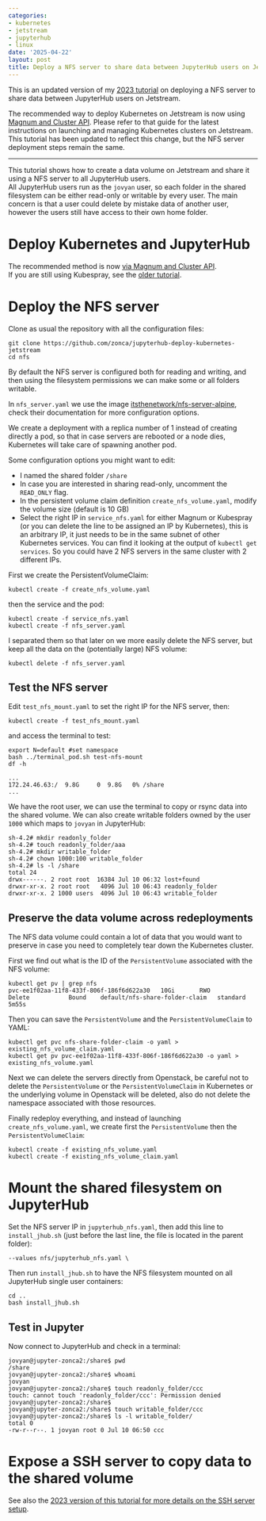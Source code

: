 ```yaml
---
categories:
- kubernetes
- jetstream
- jupyterhub
- linux
date: '2025-04-22'
layout: post
title: Deploy a NFS server to share data between JupyterHub users on Jetstream (2025 Update)
---
```


This is an updated version of my [2023 tutorial](https://www.zonca.dev/posts/2023-02-06-nfs-server-kubernetes-jetstream) on deploying a NFS server to share data between JupyterHub users on Jetstream.

The recommended way to deploy Kubernetes on Jetstream is now using [Magnum and Cluster API](https://www.zonca.dev/posts/2024-12-11-jetstream_kubernetes_magnum.html). Please refer to that guide for the latest instructions on launching and managing Kubernetes clusters on Jetstream. This tutorial has been updated to reflect this change, but the NFS server deployment steps remain the same.

---

This tutorial shows how to create a data volume on Jetstream and share it using a NFS server to all JupyterHub users.  
All JupyterHub users run as the `jovyan` user, so each folder in the shared filesystem can be either read-only or writable by every user. The main concern is that a user could delete by mistake data of another user, however the users still have access to their own home folder.

# Deploy Kubernetes and JupyterHub

The recommended method is now [via Magnum and Cluster API](https://www.zonca.dev/posts/2024-12-11-jetstream_kubernetes_magnum.html).  
If you are still using Kubespray, see the [older tutorial](https://www.zonca.dev/posts/2023-02-06-nfs-server-kubernetes-jetstream).

# Deploy the NFS server

Clone as usual the repository with all the configuration files:

    git clone https://github.com/zonca/jupyterhub-deploy-kubernetes-jetstream
    cd nfs

By default the NFS server is configured both for reading and writing, and then using the filesystem permissions we can make some or all folders writable.

In `nfs_server.yaml` we use the image [itsthenetwork/nfs-server-alpine](https://hub.docker.com/r/itsthenetwork/nfs-server-alpine/), check their documentation for more configuration options.

We create a deployment with a replica number of 1 instead of creating directly a pod, so that in case servers are rebooted or a node dies, Kubernetes will take care of spawning another pod.

Some configuration options you might want to edit:

* I named the shared folder `/share`
* In case you are interested in sharing read-only, uncomment the `READ_ONLY` flag.
* In the persistent volume claim definition `create_nfs_volume.yaml`, modify the volume size (default is 10 GB)
* Select the right IP in `service_nfs.yaml` for either Magnum or Kubespray (or you can delete the line to be assigned an IP by Kubernetes), this is an arbitrary IP, it just needs to be in the same subnet of other Kubernetes services. You can find it looking at the output of `kubectl get services`. So you could have 2 NFS servers in the same cluster with 2 different IPs.

First we create the PersistentVolumeClaim:

    kubectl create -f create_nfs_volume.yaml

then the service and the pod:

    kubectl create -f service_nfs.yaml
    kubectl create -f nfs_server.yaml

I separated them so that later on we more easily delete the NFS server, but keep all the data on the (potentially large) NFS volume:

    kubectl delete -f nfs_server.yaml

## Test the NFS server

Edit `test_nfs_mount.yaml` to set the right IP for the NFS server, then:

    kubectl create -f test_nfs_mount.yaml

and access the terminal to test:

    export N=default #set namespace
    bash ../terminal_pod.sh test-nfs-mount
    df -h

    ...
    172.24.46.63:/  9.8G     0  9.8G   0% /share
    ...

We have the root user, we can use the terminal to copy or rsync data into the shared volume.
We can also create writable folders owned by the user `1000` which maps to `jovyan` in JupyterHub:

```
sh-4.2# mkdir readonly_folder
sh-4.2# touch readonly_folder/aaa
sh-4.2# mkdir writable_folder
sh-4.2# chown 1000:100 writable_folder
sh-4.2# ls -l /share
total 24
drwx------. 2 root root  16384 Jul 10 06:32 lost+found
drwxr-xr-x. 2 root root   4096 Jul 10 06:43 readonly_folder
drwxr-xr-x. 2 1000 users  4096 Jul 10 06:43 writable_folder
```

## Preserve the data volume across redeployments

The NFS data volume could contain a lot of data that you would want to preserve in case you need to completely tear down the Kubernetes cluster.

First we find out what is the ID of the `PersistentVolume` associated with the NFS volume:

```
kubectl get pv | grep nfs
pvc-ee1f02aa-11f8-433f-806f-186f6d622a30   10Gi       RWO            Delete           Bound    default/nfs-share-folder-claim   standard                5m55s
```

Then you can save the `PersistentVolume` and the `PersistentVolumeClaim` to YAML:

```
kubectl get pvc nfs-share-folder-claim -o yaml > existing_nfs_volume_claim.yaml
kubectl get pv pvc-ee1f02aa-11f8-433f-806f-186f6d622a30 -o yaml > existing_nfs_volume.yaml
```

Next we can delete the servers directly from Openstack, be careful not to delete the `PersistentVolume` or the `PersistentVolumeClaim` in Kubernetes or the underlying volume in Openstack will be deleted, also do not delete the namespace associated with those resources.

Finally redeploy everything, and instead of launching `create_nfs_volume.yaml`, we create first the `PersistentVolume` then the `PersistentVolumeClaim`:

```
kubectl create -f existing_nfs_volume.yaml
kubectl create -f existing_nfs_volume_claim.yaml
```

# Mount the shared filesystem on JupyterHub

Set the NFS server IP in `jupyterhub_nfs.yaml`, then add this line to `install_jhub.sh` (just before the last line, the file is located in the parent folder):

    --values nfs/jupyterhub_nfs.yaml \

Then run `install_jhub.sh` to have the NFS filesystem mounted on all JupyterHub single user containers:

    cd ..
    bash install_jhub.sh

## Test in Jupyter

Now connect to JupyterHub and check in a terminal:

```
jovyan@jupyter-zonca2:/share$ pwd
/share
jovyan@jupyter-zonca2:/share$ whoami
jovyan
jovyan@jupyter-zonca2:/share$ touch readonly_folder/ccc
touch: cannot touch 'readonly_folder/ccc': Permission denied
jovyan@jupyter-zonca2:/share$
jovyan@jupyter-zonca2:/share$ touch writable_folder/ccc
jovyan@jupyter-zonca2:/share$ ls -l writable_folder/
total 0
-rw-r--r--. 1 jovyan root 0 Jul 10 06:50 ccc
```

# Expose a SSH server to copy data to the shared volume

See also the [2023 version of this tutorial for more details on the SSH server setup](https://www.zonca.dev/posts/2023-02-06-nfs-server-kubernetes-jetstream#expose-a-ssh-server-to-copy-data-to-the-shared-volume).
